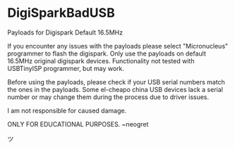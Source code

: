 # DigiSparkBadUSB
Payloads for Digispark Default 16.5MHz

If you encounter any issues with the payloads please select "Micronucleus" programmer to flash the digispark.
Only use the payloads on default 16.5MHz original digispark devices.
Functionality not tested with USBTinyISP programmer, but may work.

Before using the payloads, please check if your USB serial numbers match the ones in the payloads. Some el-cheapo china USB devices lack a serial number or may change them during the process due to driver issues.

I am not responsible for caused damage.

ONLY FOR EDUCATIONAL PURPOSES.
~neogret

ツ
